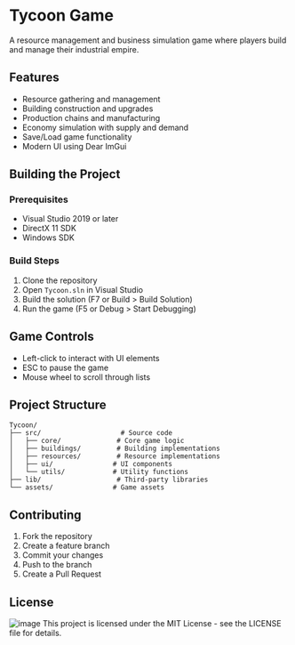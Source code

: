 # Tycoon Game

A resource management and business simulation game where players build and manage their industrial empire.

## Features

- Resource gathering and management
- Building construction and upgrades
- Production chains and manufacturing
- Economy simulation with supply and demand
- Save/Load game functionality
- Modern UI using Dear ImGui

## Building the Project

### Prerequisites

- Visual Studio 2019 or later
- DirectX 11 SDK
- Windows SDK

### Build Steps

1. Clone the repository
2. Open `Tycoon.sln` in Visual Studio
3. Build the solution (F7 or Build > Build Solution)
4. Run the game (F5 or Debug > Start Debugging)

## Game Controls

- Left-click to interact with UI elements
- ESC to pause the game
- Mouse wheel to scroll through lists

## Project Structure

```
Tycoon/
├── src/                    # Source code
│   ├── core/              # Core game logic
│   ├── buildings/         # Building implementations
│   ├── resources/         # Resource implementations
│   ├── ui/               # UI components
│   └── utils/            # Utility functions
├── lib/                   # Third-party libraries
└── assets/               # Game assets
```

## Contributing

1. Fork the repository
2. Create a feature branch
3. Commit your changes
4. Push to the branch
5. Create a Pull Request

## License

![image](https://github.com/user-attachments/assets/aee54590-bd64-4c0c-acb8-302f0524a2c8)
This project is licensed under the MIT License - see the LICENSE file for details.